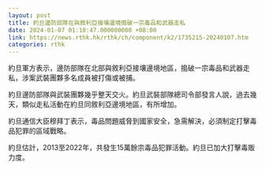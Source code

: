 ```yaml
---
layout: post
title: 約旦邊防部隊在與敘利亞接壤邊境搗破一宗毒品和武器走私
date: 2024-01-07 01:10:47.000000000 +08:00
link: https://news.rthk.hk/rthk/ch/component/k2/1735215-20240107.htm
categories: rthk
---
```


約旦軍方表示，邊防部隊在北部與敘利亞接壤邊境地區，搗破一宗毒品和武器走私，涉案武裝團夥多名成員被打傷或被捕。

約旦邊防部隊與武裝團夥幾乎整天交火。約旦武裝部隊總司令部發言人說，過去幾天，類似走私活動在約旦同敘利亞邊境地區，有所增加。

約旦通信大臣穆拜丁表示，毒品問題威脅到國家安全，急需解決，必須制定打擊毒品犯罪的區域戰略。

約旦估計，2013至2022年，共發生15萬餘宗毒品犯罪活動。約旦已加大打擊毒販力度。
